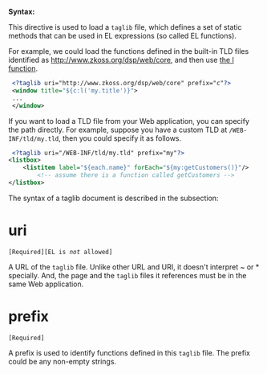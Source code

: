 **Syntax:**

<?tablib uri="''myURI''" prefix="''my''"?>

This directive is used to load a `taglib` file, which defines a set of
static methods that can be used in EL expressions (so called EL
functions).

For example, we could load the functions defined in the built-in TLD
files identified as
[<http://www.zkoss.org/dsp/web/core>](ZUML_Reference/EL_Expressions/Core_Methods),
and then use [the l function](ZUML_Reference/EL_Expressions/Core_Methods/l).

```xml
 <?taglib uri="http://www.zkoss.org/dsp/web/core" prefix="c"?>
 <window title="${c:l('my.title')}">
 ...
 </window>
```

If you want to load a TLD file from your Web application, you can
specify the path directly. For example, suppose you have a custom TLD at
`/WEB-INF/tld/my.tld`, then you could specify it as follows.

```xml
 <?taglib uri="/WEB-INF/tld/my.tld" prefix="my"?>
<listbox>
    <listitem label="${each.name}" forEach="${my:getCustomers()}"/>
        <!-- assume there is a function called getCustomers -->
</listbox>
```

The syntax of a taglib document is described in the subsection:

# uri

`[Required][EL is `*`not`*` allowed]`

A URL of the `taglib` file. Unlike other URL and URI, it doesn't
interpret ~ or \* specially. And, the page and the `taglib` files it
references must be in the same Web application.

# prefix

`[Required]`

A prefix is used to identify functions defined in this `taglib` file.
The prefix could be any non-empty strings.


